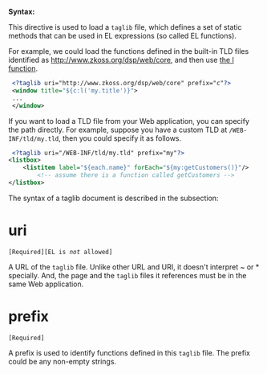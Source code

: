 **Syntax:**

<?tablib uri="''myURI''" prefix="''my''"?>

This directive is used to load a `taglib` file, which defines a set of
static methods that can be used in EL expressions (so called EL
functions).

For example, we could load the functions defined in the built-in TLD
files identified as
[<http://www.zkoss.org/dsp/web/core>](ZUML_Reference/EL_Expressions/Core_Methods),
and then use [the l function](ZUML_Reference/EL_Expressions/Core_Methods/l).

```xml
 <?taglib uri="http://www.zkoss.org/dsp/web/core" prefix="c"?>
 <window title="${c:l('my.title')}">
 ...
 </window>
```

If you want to load a TLD file from your Web application, you can
specify the path directly. For example, suppose you have a custom TLD at
`/WEB-INF/tld/my.tld`, then you could specify it as follows.

```xml
 <?taglib uri="/WEB-INF/tld/my.tld" prefix="my"?>
<listbox>
    <listitem label="${each.name}" forEach="${my:getCustomers()}"/>
        <!-- assume there is a function called getCustomers -->
</listbox>
```

The syntax of a taglib document is described in the subsection:

# uri

`[Required][EL is `*`not`*` allowed]`

A URL of the `taglib` file. Unlike other URL and URI, it doesn't
interpret ~ or \* specially. And, the page and the `taglib` files it
references must be in the same Web application.

# prefix

`[Required]`

A prefix is used to identify functions defined in this `taglib` file.
The prefix could be any non-empty strings.


